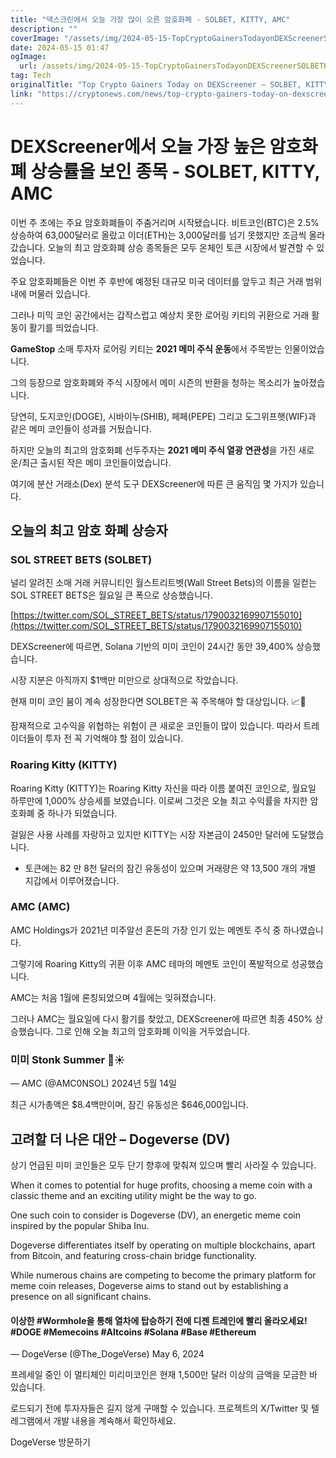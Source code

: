 ```yaml
---
title: "덱스크린에서 오늘 가장 많이 오른 암호화폐 - SOLBET, KITTY, AMC"
description: ""
coverImage: "/assets/img/2024-05-15-TopCryptoGainersTodayonDEXScreenerSOLBETKITTYAMC_thumbnail.png"
date: 2024-05-15 01:47
ogImage: 
  url: /assets/img/2024-05-15-TopCryptoGainersTodayonDEXScreenerSOLBETKITTYAMC_thumbnail.png
tag: Tech
originalTitle: "Top Crypto Gainers Today on DEXScreener – SOLBET, KITTY, AMC"
link: "https://cryptonews.com/news/top-crypto-gainers-today-on-dexscreener-solbet-kitty-amc.htm"
---
```



# DEXScreener에서 오늘 가장 높은 암호화폐 상승률을 보인 종목 - SOLBET, KITTY, AMC

이번 주 초에는 주요 암호화폐들이 주춤거리며 시작됐습니다. 비트코인(BTC)은 2.5% 상승하여 63,000달러로 올랐고 이더(ETH)는 3,000달러를 넘기 못했지만 조금씩 올라갔습니다. 오늘의 최고 암호화폐 상승 종목들은 모두 온체인 토큰 시장에서 발견할 수 있었습니다.

주요 암호화폐들은 이번 주 후반에 예정된 대규모 미국 데이터를 앞두고 최근 거래 범위 내에 머물러 있습니다.

그러나 미믹 코인 공간에서는 갑작스럽고 예상치 못한 로어링 키티의 귀환으로 거래 활동이 활기를 띄었습니다.



**GameStop** 소매 투자자 로어링 키티는 **2021 메미 주식 운동**에서 주목받는 인물이었습니다.

그의 등장으로 암호화폐와 주식 시장에서 메미 시즌의 반환을 청하는 목소리가 높아졌습니다.

당연히, 도지코인(DOGE), 시바이누(SHIB), 페페(PEPE) 그리고 도그위프햇(WIF)과 같은 메미 코인들이 성과를 거뒀습니다.

하지만 오늘의 최고의 암호화폐 선두주자는 **2021 메미 주식 열광 연관성**을 가진 새로운/최근 출시된 작은 메미 코인들이었습니다.



여기에 분산 거래소(Dex) 분석 도구 DEXScreener에 따른 큰 움직임 몇 가지가 있습니다.

## 오늘의 최고 암호 화폐 상승자

### SOL STREET BETS (SOLBET)

널리 알려진 소매 거래 커뮤니티인 월스트리트벳(Wall Street Bets)의 이름을 일컫는 SOL STREET BETS은 월요일 큰 폭으로 상승했습니다.



[https://twitter.com/SOL_STREET_BETS/status/1790032169907155010](https://twitter.com/SOL_STREET_BETS/status/1790032169907155010)

DEXScreener에 따르면, Solana 기반의 미미 코인이 24시간 동안 39,400% 상승했습니다.

시장 지분은 아직까지 $1백만 미만으로 상대적으로 작았습니다.

현재 미미 코인 붐이 계속 성장한다면 SOLBET은 꼭 주목해야 할 대상입니다. 📈🚀



잠재적으로 고수익을 위협하는 위험이 큰 새로운 코인들이 많이 있습니다. 따라서 트레이더들이 투자 전 꼭 기억해야 할 점이 있습니다. 

### Roaring Kitty (KITTY)

Roaring Kitty (KITTY)는 Roaring Kitty 자신을 따라 이름 붙여진 코인으로, 월요일 하루만에 1,000% 상승세를 보였습니다. 이로써 그것은 오늘 최고 수익률을 차지한 암호화폐 중 하나가 되었습니다.



걸잃은 사용 사례를 자랑하고 있지만 KITTY는 시장 자본금이 2450만 달러에 도달했습니다.

- 토큰에는 82 만 8천 달러의 잠긴 유동성이 있으며 거래량은 약 13,500 개의 개별 지갑에서 이루어졌습니다.

### AMC (AMC)



AMC Holdings가 2021년 미주알선 혼돈의 가장 인기 있는 메멘토 주식 중 하나였습니다.

그렇기에 Roaring Kitty의 귀환 이후 AMC 테마의 메멘토 코인이 폭발적으로 성공했습니다.

AMC는 처음 1월에 론칭되었으며 4월에는 잊혀졌습니다.

그러나 AMC는 월요일에 다시 활기를 찾았고, DEXScreener에 따르면 최종 450% 상승했습니다. 그로 인해 오늘 최고의 암호화폐 이익을 거두었습니다.



### 미미 Stonk Summer 🫡☀️
— AMC (@AMC0NSOL) 2024년 5월 14일

최근 시가총액은 $8.4백만이며, 잠긴 유동성은 $646,000입니다.

## 고려할 더 나은 대안 – Dogeverse (DV)

상기 언급된 미미 코인들은 모두 단기 향후에 맞춰져 있으며 빨리 사라질 수 있습니다.



When it comes to potential for huge profits, choosing a meme coin with a classic theme and an exciting utility might be the way to go.

One such coin to consider is Dogeverse (DV), an energetic meme coin inspired by the popular Shiba Inu.

Dogeverse differentiates itself by operating on multiple blockchains, apart from Bitcoin, and featuring cross-chain bridge functionality.

While numerous chains are competing to become the primary platform for meme coin releases, Dogeverse aims to stand out by establishing a presence on all significant chains.



#### 이상한 #Wormhole을 통해 열차에 탑승하기 전에 디젠 트레인에 빨리 올라오세요! #DOGE #Memecoins #Altcoins #Solana #Base #Ethereum
— DogeVerse (@The_DogeVerse) May 6, 2024

프레세일 중인 이 멀티체인 미리미코인은 현재 1,500만 달러 이상의 금액을 모금한 바 있습니다.

로드되기 전에 투자자들은 길지 않게 구매할 수 있습니다. 프로젝트의 X/Twitter 및 텔레그램에서 개발 내용을 계속해서 확인하세요.

DogeVerse 방문하기